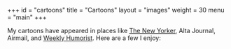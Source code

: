 +++
id = "cartoons"
title = "Cartoons"
layout = "images"
weight = 30
menu = "main"
+++

My cartoons have appeared in places like [The New Yorker](https://www.newyorker.com/cartoons/daily-cartoon/wednesday-december-30th-seven-years), Alta Journal, Airmail, and [Weekly Humorist](https://www.weeklyhumorist.com/cartoon-bullseye/). Here are a few I enjoy: